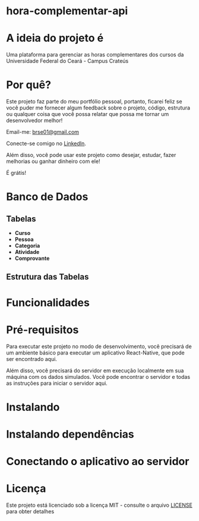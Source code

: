 # hora-complementar-api


# A ideia do projeto é

Uma plataforma para gerenciar as horas complementares dos cursos da Universidade Federal do Ceará - Campus Crateús

# Por quê?

Este projeto faz parte do meu portfólio pessoal, portanto, ficarei feliz se você puder me fornecer algum feedback sobre o projeto, código, estrutura ou qualquer coisa que você possa relatar que possa me tornar um desenvolvedor melhor!

Email-me: brse01@gmail.com

Conecte-se comigo no [LinkedIn](https://www.linkedin.com/in/brunosousa01/).

Além disso, você pode usar este projeto como desejar, estudar, fazer melhorias ou ganhar dinheiro com ele!

É grátis!

# Banco de Dados
## Tabelas 
- **Curso**
- **Pessoa**
- **Categoria**
- **Atividade**
- **Comprovante**

## Estrutura das Tabelas
  
# Funcionalidades


# Pré-requisitos

Para executar este projeto no modo de desenvolvimento, você precisará de um ambiente básico para executar um aplicativo React-Native, que pode ser encontrado aqui.

Além disso, você precisará do servidor em execução localmente em sua máquina com os dados simulados. Você pode encontrar o servidor e todas as instruções para iniciar o servidor aqui.

# Instalando

# Instalando dependências

# Conectando o aplicativo ao servidor

# Licença
Este projeto está licenciado sob a licença MIT - consulte o arquivo [LICENSE](https://github.com/brunosousadev/hora-complementar-api/blob/master/LICENSE) para obter detalhes

